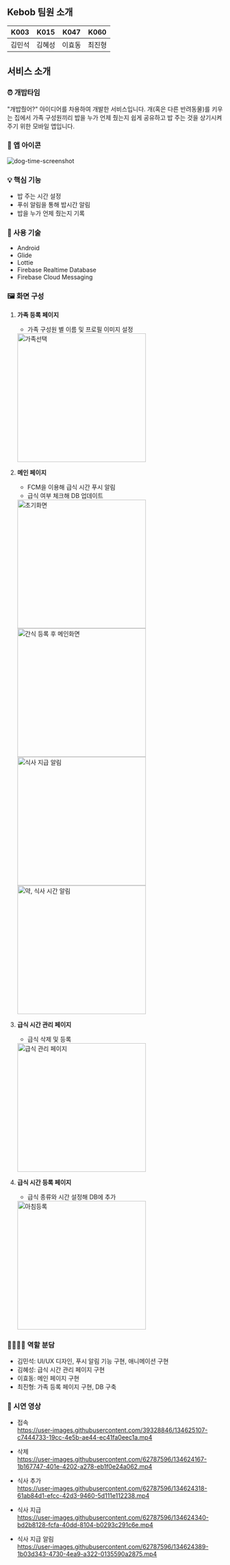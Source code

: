 ## Kebob 팀원 소개

|K003|K015|K047|K060|
|:---:|:---:|:---:|:---:|
|김민석|김혜성|이효동|최진형|

## 서비스 소개

### ⏰ 개밥타임
"개밥줬어?" 아이디어를 차용하여 개발한 서비스입니다. 개(혹은 다른 반려동물)를 키우는 집에서 가족 구성원끼리 밥을 누가 언제 줬는지 쉽게 공유하고 밥 주는 것을 상기시켜 주기 위한 모바일 앱입니다.

### 🐶 앱 아이콘
![dog-time-screenshot](https://user-images.githubusercontent.com/39328846/134578805-60c230c5-8bcf-4227-8e93-864e1a9bb96a.jpg)

### 💡 핵심 기능
 - 밥 주는 시간 설정
 - 푸쉬 알림을 통해 밥시간 알림
 - 밥을 누가 언제 줬는지 기록

### 📕 사용 기술
- Android
- Glide
- Lottie
- Firebase Realtime Database
- Firebase Cloud Messaging

### 🖼 화면 구성
1. **가족 등록 페이지**
    - 가족 구성원 별 이름 및 프로필 이미지 설정
    <img src="https://user-images.githubusercontent.com/62787596/134621449-7f972ea5-5549-4729-a462-48648276417d.png" alt="가족선택" style="width:300px;"/>

1. **메인 페이지**
    - FCM을 이용해 급식 시간 푸시 알림
    - 급식 여부 체크해 DB 업데이트
    <img src="https://user-images.githubusercontent.com/62787596/134621488-5a1f72b7-28cb-422e-8d0d-527a0c5e582a.png" alt="초기화면" style="width:300px;"/>
    <img src="https://user-images.githubusercontent.com/62787596/134621628-4d5246ce-91ed-4287-bb51-ff3683149e99.png" alt="간식 등록 후 메인화면" style="width:300px;"/>
    <img src="https://user-images.githubusercontent.com/62787596/134621777-c5cd9ded-9863-40de-98c3-a2c74a55ddbd.png" alt="식사 지급 알림" style="width:300px;"/>
    <img src="https://user-images.githubusercontent.com/62787596/134621821-cc3ff0c2-095c-4a0d-8125-70a5dee062f0.png" alt="약, 식사 시간 알림" style="width:300px;"/>

1. **급식 시간 관리 페이지**
    - 급식 삭제 및 등록
    <img src="https://user-images.githubusercontent.com/62787596/134621693-fbd2b44c-3851-4071-b88d-c73cb44a82b5.png" alt="급식 관리 페이지" style="width:300px;"/>

1. **급식 시간 등록 페이지**
    - 급식 종류와 시간 설정해 DB에 추가
    <img src="https://user-images.githubusercontent.com/62787596/134621536-9a6e81de-88fb-4343-9c09-8e84754e56f9.png" alt="아침등록" style="width:300px;"/>

### 👩‍👩‍👧‍👧 역할 분담
- 김민석: UI/UX 디자인, 푸시 알림 기능 구현, 애니메이션 구현
- 김혜성: 급식 시간 관리 페이지 구현
- 이효동: 메인 페이지 구현
- 최진형: 가족 등록 페이지 구현, DB 구축

### 🎨 시연 영상


- 접속  
https://user-images.githubusercontent.com/39328846/134625107-c7444733-19cc-4e5b-ae44-ec41fa0eec1a.mp4


- 삭제  
https://user-images.githubusercontent.com/62787596/134624167-1b167747-401e-4202-a278-eb1f0e24a062.mp4

- 식사 추가  
https://user-images.githubusercontent.com/62787596/134624318-61ab84d1-efcc-42d3-9460-5d111e112238.mp4

- 식사 지급  
https://user-images.githubusercontent.com/62787596/134624340-bd2b8128-fcfa-40dd-8104-b0293c291c6e.mp4

- 식사 지급 알림  
https://user-images.githubusercontent.com/62787596/134624389-1b03d343-4730-4ea9-a322-0135590a2875.mp4
